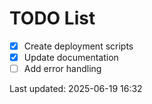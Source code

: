 # TODO List

- [x] Create deployment scripts
- [x] Update documentation
- [ ] Add error handling

Last updated: 2025-06-19 16:32

